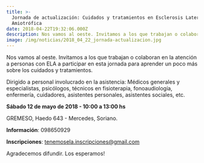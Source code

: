 ```yaml
---
title: >-
  Jornada de actualización: Cuidados y tratamientos en Esclerosis Lateral
  Amiotrófica
date: 2018-04-22T19:32:06.000Z
description: Nos vamos al oeste. Invitamos a los que trabajan o colaboran en la atención a personas con ELA a participar en esta jornada para aprender un poco más sobre los cuidados y tratamientos.
image: /img/noticias/2018_04_22_jornada-actualizacion.jpg
---
```

Nos vamos al oeste. Invitamos a los que trabajan o colaboran en la atención a personas con ELA a participar en esta jornada para aprender un poco más sobre los cuidados y tratamientos.

Dirigido a personal involucrado en la asistencia: Médicos generales y especialistas, psicólogos, técnicos en fisioterapia, fonoaudiología, enfermería, cuidadores, asistentes personales, asistentes sociales, etc.

**Sábado 12 de mayo de 2018 - 10:00 a 13:00 hs**

GREMESO, Haedo 643 - Mercedes, Soriano.

**Información**: 098650929

**Inscripciones**: tenemosela.inscripciones@gmail.com

Agradecemos difundir. Los esperamos!
